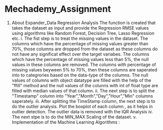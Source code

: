 # Mechademy_Assignment

1. About Expander_Data Regression Analysis
  The function is created that takes the dataset as input and provide the Regression RMSE values using algorithms like Random Forest, 
  Decision Tree, Lasso Regression etc.
    i. The fist step is to treat the missing values in the dataset.
        The columns which have the percentage of missing values greater than 70%, those columns are dropped from the dataset as these 
        columns do not have any significat effect over the target variabes.
        The columns which have the percentage of missing values less than 5%, the null values in these columns are removed.
        The columns with percentage of missing values beyween 5% to 70%, then these columns are saperated into to categrories based on 
        the data-type of the columns. The null values of columns with object datatype are filled with the help of the "ffill" method and 
        the null values of the colunns with int of float type are filled with median values of that column.
    ii. The next step is to split the "Timestamp" column into "Year","Month","Day","Hour","Min" columns saperately.
    iii. After splitting the TimeStamp column, the next step is to do the outlier analysis. Plot the boxplot of each column , as it helps 
         in outlier detection. The outlier data is removed with the IQR Analysis
    iv. The next stpe is to do the MIN_MAX Scaling of the dataset.
     v. Implementation of the Machine Learning Algorithms :
          
  

